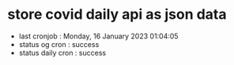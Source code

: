 # store covid daily api as json data

- last cronjob : Monday, 16 January 2023 01:04:05
- status og cron : success
- status daily cron : success
      
      